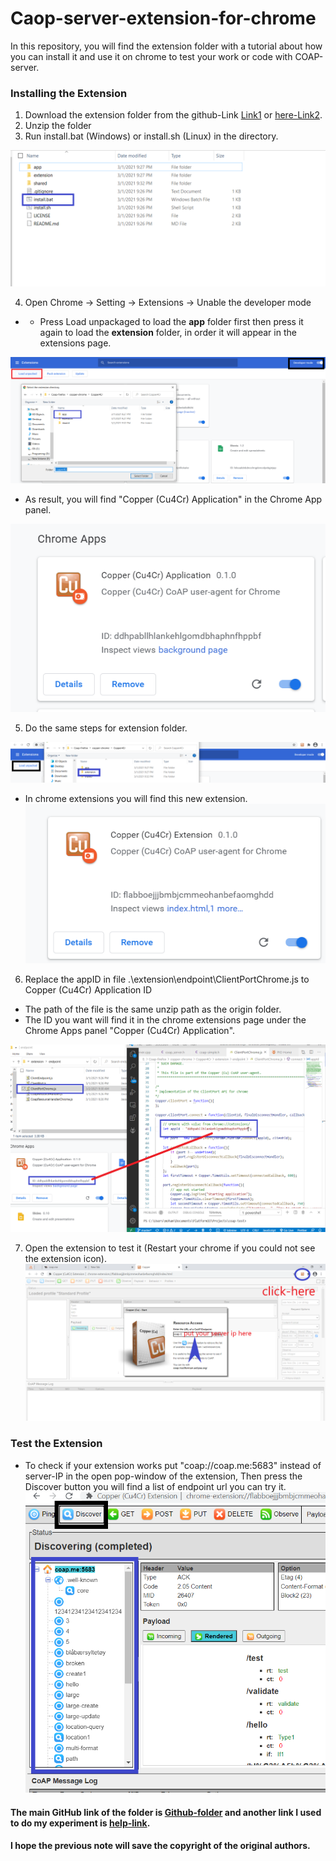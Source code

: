 # Caop-server-extension-for-chrome
In this repository, you will find the extension folder with a tutorial about how you can install it and use it on chrome to test your work or code with COAP-server.

### Installing the Extension
1. Download the extension folder from the github-Link [Link1](https://github.com/mkovatsc/Copper4Cr) or [here-Link2](https://github.com/mohamadnoor991/Caop-server-extension-for-chrome).
2. Unzip the folder
3. Run install.bat (Windows) or install.sh (Linux) in the directory.

![](./Pic/c1.PNG)

4. Open Chrome -> Setting -> Extensions -> Unable the developer mode
- - Press  Load unpackaged to load the <b>app</b> folder first then press it again to load the <b>extension</b> folder, in order it will appear in the extensions page.

![](./Pic/c2.PNG)

- As result, you will find "Copper (Cu4Cr) Application" in the Chrome App panel.

![](./Pic/c3.PNG)

5. Do the same steps for extension folder.

![](./Pic/c4.PNG)
- In chrome extensions you will find this new extension. 
![](./Pic/c5.PNG)

6.  Replace the appID in file .\extension\endpoint\ClientPortChrome.js to Copper (Cu4Cr) Application ID
- The path of the file is the same unzip path as the origin folder.
- The ID you want will find it in the chrome extensions page under the Chrome Apps panel "Copper (Cu4Cr) Application". 

![](./Pic/c6.PNG)

7. Open the extension to test it (Restart your chrome if you could not see the extension icon).
![](./Pic/c7.PNG)


### Test the Extension
- To check if your extension works put "coap://coap.me:5683" instead of server-IP in the open pop-window of the extension, Then press the Discover button you will find a list of endpoint url you can try it.
![](./Pic/c8.PNG)

#### The main GitHub link of the folder is [Github-folder](https://github.com/mkovatsc/Copper4Cr) and another link I used to do my experiment is [help-link](http://wiki.dragino.com/index.php?title=Set_up_CoAP_Server).
#### I hope the previous note will save the copyright of the original authors.